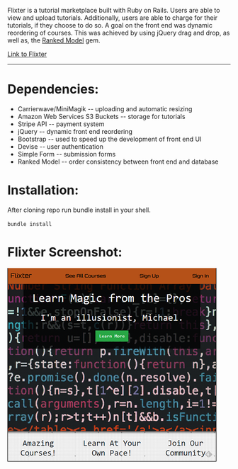 Flixter is a tutorial marketplace built with Ruby on Rails. Users are able to view and upload tutorials. Additionally, users are able to charge for their tutorials, if they choose to do so. A goal on the front end was dynamic reordering of courses. This was achieved by using jQuery drag and drop, as well as, the [Ranked Model](https://github.com/mixonic/ranked-model) gem. 

[Link to Flixter](https://flixter-devoun-edwards.herokuapp.com/)

*****************************************************************************************************************************************

# Dependencies: 
  * Carrierwave/MiniMagik -- uploading and automatic resizing
  * Amazon Web Services S3 Buckets -- storage for tutorials 
  * Stripe API -- payment system 
  * jQuery -- dynamic front end reordering 
  * Bootstrap -- used to speed up the development of front end UI 
  * Devise -- user authentication 
  * Simple Form -- submission forms
  * Ranked Model -- order consistency between front end and database
  
  # Installation: 
  
  After cloning repo run bundle install in your shell. 
  
  `bundle install`
 
 # Flixter Screenshot: 
 
![Flixter Screenshot](https://github.com/THREExPENNYco/flixter-master/blob/master/flixterScreenShot.PNG)
